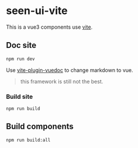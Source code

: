 # seen-ui-vite

This is a vue3 components use [vite](https://github.com/vitejs/vite).

## Doc site

```bash
npm run dev
```

Use [vite-plugin-vuedoc](https://github.com/JasKang/vite-plugin-vuedoc) to change markdown to vue.

> this framework is still not the best.

### Build site

```
npm run build
```

## Build components

```bash
npm run build:all
```
